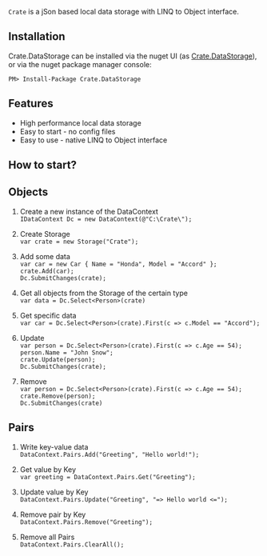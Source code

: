 `Crate` is a jSon based local data storage with LINQ to Object interface.

Installation
---

Crate.DataStorage can be installed via the nuget UI (as [Crate.DataStorage](https://www.nuget.org/packages/Crate.DataStorage/)), 
or via the nuget package manager console:

    PM> Install-Package Crate.DataStorage

Features
--

- High performance local data storage
- Easy to start - no config files
- Easy to use - native LINQ to Object interface


How to start?
---  

Objects
---

1. Create a new instance of the DataContext <br/>
`IDataContext Dc = new DataContext(@"C:\Crate\");`

2. Create Storage <br/>
`var crate = new Storage("Crate");`

3. Add some data <br/>
`var car = new Car { Name = "Honda", Model = "Accord" };` <br/>
`crate.Add(car);` <br/>
`Dc.SubmitChanges(crate);`

4. Get all objects from the Storage of the certain type <br/>
`var data = Dc.Select<Person>(crate)`

5. Get specific data <br/>
`var car = Dc.Select<Person>(crate).First(c => c.Model == "Accord");`

6. Update <br/>
`var person = Dc.Select<Person>(crate).First(c => c.Age == 54);`<br/>
`person.Name = "John Snow";`<br/>
`crate.Update(person);`<br/>
`Dc.SubmitChanges(crate);`<br/>

7. Remove <br/>
`var person = Dc.Select<Person>(crate).First(c => c.Age == 54);`<br/>
`crate.Remove(person);`<br/>
`Dc.SubmitChanges(crate)`<br/>

Pairs
---

1. Write key-value data <br/>
`DataContext.Pairs.Add("Greeting", "Hello world!");`

2. Get value by Key <br/>
`var greeting = DataContext.Pairs.Get("Greeting");`

3. Update value by Key <br/>
`DataContext.Pairs.Update("Greeting", "=> Hello world <=");`

4. Remove pair by Key <br/>
`DataContext.Pairs.Remove("Greeting");`

5. Remove all Pairs <br/>
`DataContext.Pairs.ClearAll();`
